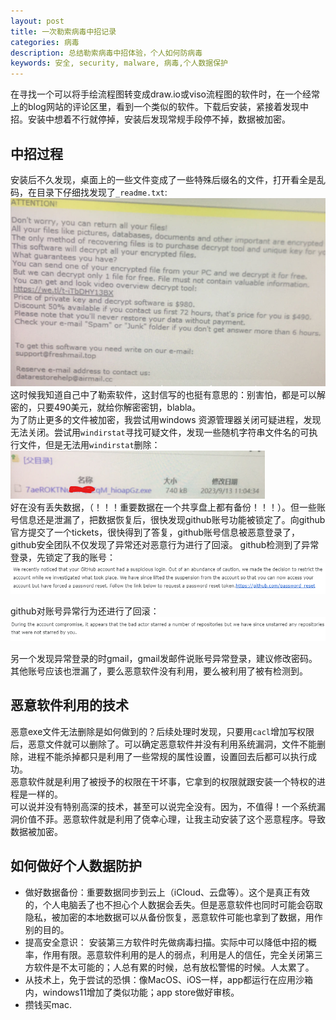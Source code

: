 ```yaml
---
layout: post
title: 一次勒索病毒中招记录
categories: 病毒
description: 总结勒索病毒中招体验，个人如何防病毒
keywords: 安全, security, malware, 病毒,个人数据保护
---
```

在寻找一个可以将手绘流程图转变成draw.io或viso流程图的软件时，在一个经常上的blog网站的评论区里，看到一个类似的软件。下载后安装，紧接着发现中招。安装中想着不行就停掉，安装后发现常规手段停不掉，数据被加密。  

## 中招过程
安装后不久发现，桌面上的一些文件变成了一些特殊后缀名的文件，打开看全是乱码，在目录下仔细找发现了`_readme.txt`:  
![勒索邮件](/images/malware-email.png)  
这时候我知道自己中了勒索软件，这封信写的也挺有意思的：别害怕，都是可以解密的，只要490美元，就给你解密密钥，blabla。  
为了防止更多的文件被加密，我尝试用windows 资源管理器关闭可疑进程，发现无法关闭。尝试用`windirstat`寻找可疑文件，发现一些随机字符串文件名的可执行文件，但是无法用`windirstat`删除：   
![恶意程序](/images/malware-exe.png)  
好在没有丢失数据，（！！！重要数据在一个共享盘上都有备份！！！）。但一些账号信息还是泄漏了，把数据恢复后，很快发现github账号功能被锁定了。向github官方提交了一个tickets，很快得到了答复，github账号信息被恶意登录了，github安全团队不仅发现了异常还对恶意行为进行了回滚。
github检测到了异常登录，先锁定了我的账号：   
![github响应](/images/malware.png)  

github对账号异常行为还进行了回滚：    
![github响应](/images/malware-github-resp.png)

另一个发现异常登录的时gmail，gmail发邮件说账号异常登录，建议修改密码。其他账号应该也泄漏了，要么恶意软件没有利用，要么被利用了被有检测到。  

## 恶意软件利用的技术
恶意exe文件无法删除是如何做到的？后续处理时发现，只要用`cacl`增加写权限后，恶意文件就可以删除了。可以确定恶意软件并没有利用系统漏洞，文件不能删除，进程不能杀掉都只是利用了一些常规的属性设置，设置回去后都可以执行成功。   
恶意软件就是利用了被授予的权限在干坏事，它拿到的权限就跟安装一个特权的进程是一样的。  
可以说并没有特别高深的技术，甚至可以说完全没有。因为，不值得！一个系统漏洞价值不菲。恶意软件就是利用了侥幸心理，让我主动安装了这个恶意程序。导致数据被加密。  

## 如何做好个人数据防护

- 做好数据备份：重要数据同步到云上（iCloud、云盘等）。这个是真正有效的，个人电脑丢了也不担心个人数据会丢失。但是恶意软件也同时可能会窃取隐私，被加密的本地数据可以从备份恢复，恶意软件可能也拿到了数据，用作别的目的。
- 提高安全意识： 安装第三方软件时先做病毒扫描。实际中可以降低中招的概率，作用有限。恶意软件利用的是人的弱点，利用是人的信任，完全关闭第三方软件是不太可能的；人总有累的时候，总有放松警惕的时候。人太累了。
- 从技术上，免于尝试的恐惧：像MacOS、iOS一样，app都运行在应用沙箱内，windows11增加了类似功能；app store做好审核。
- 攒钱买mac.   


